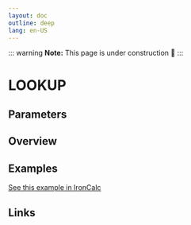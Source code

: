 ```yaml
---
layout: doc
outline: deep
lang: en-US
---
```


::: warning
**Note:** This page is under construction 🚧
:::

# LOOKUP

## Parameters

## Overview

## Examples

[See this example in IronCalc](https://app.ironcalc.com/?filename=lookup)

## Links